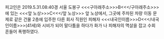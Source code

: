 피고인은 2019.5.31.08:40경 서울 도봉구 <<<구아래주소>>>B<<</구아래주소>>>에 있는 <<<앞 노상>>>C<<</앞 노상>>> 앞 노상에서, 그곳에 주차된 차량 이동 문제로 같은 건물 2층에 입주한 다른 회사 직원인 피해자 <<<내국인이름>>>D<<</내국인이름>>>(41세)와 시비가 되어 말다툼을 하다가 화가 나 피해자의 멱살을 잡고 수회 흔들어 폭행하였다.
